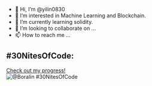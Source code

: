 - 👋 Hi, I’m @yilin0830
- 👀 I’m interested in Machine Learning and Blockchain.
- 🌱 I’m currently learning solidity.
- 💞️ I’m looking to collaborate on ...
- 📫 How to reach me ...

<!---
yilin0830/yilin0830 is a ✨ special ✨ repository because its `README.md` (this file) appears on your GitHub profile.
You can click the Preview link to take a look at your changes.
--->


## #30NitesOfCode:
  [Check out my progress!](https://www.codedex.io/@Boralin/30-nites-of-code)  
  ![@Boralin #30NitesOfCode](https://www.codedex.io/api/petStatus?user=Boralin)

